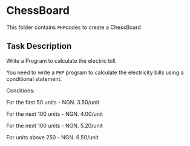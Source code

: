 # ChessBoard 
This folder contains `PHP`codes to create a ChessBoard
## Task Description
Write a Program to calculate the electric bill.

You need to write a `PHP` program to calculate the electricity bills using a conditional statement.

Conditions:

For the first 50 units - NGN. 3.50/unit

For the next 100 units - NGN. 4.00/unit

For the next 100 units - NGN. 5.20/unit

For units above 250 - NGN. 6.50/unit
